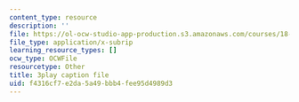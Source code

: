 ```yaml
---
content_type: resource
description: ''
file: https://ol-ocw-studio-app-production.s3.amazonaws.com/courses/18-02-multivariable-calculus-fall-2007/f4316cf7e2da5a49bbb4fee95d4989d3_bHdzkFrgRcA.vtt
file_type: application/x-subrip
learning_resource_types: []
ocw_type: OCWFile
resourcetype: Other
title: 3play caption file
uid: f4316cf7-e2da-5a49-bbb4-fee95d4989d3
---
```

